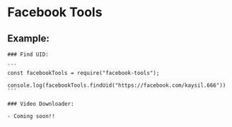 # Facebook Tools

## Example:

    ### Find UID:

    ```
    const facebookTools = require("facebook-tools");
    
    console.log(facebookTools.findUid("https://facebook.com/kaysil.666"))
    ```

    ### Video Downloader:

    - Coming soon!!
